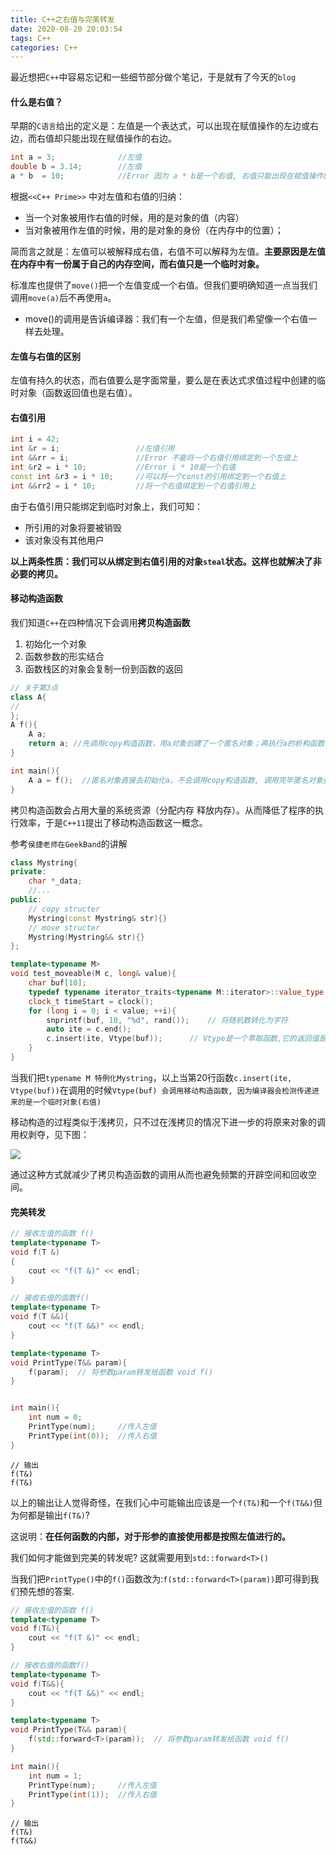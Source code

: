 ```yaml
---
title: C++之右值与完美转发
date: 2020-08-20 20:03:54
tags: C++
categories: C++
---
```


最近想把`C++`中容易忘记和一些细节部分做个笔记，于是就有了今天的`blog`

<!--more-->

#### 什么是右值？

早期的`C语言`给出的定义是：左值是一个表达式，可以出现在赋值操作的左边或右边，而右值却只能出现在赋值操作的右边。

```C++
int a = 3;				//左值
double b = 3.14;		//左值
a * b  = 10;			//Error 因为 a * b是一个右值, 右值只能出现在赋值操作的右边
```

根据`<<C++ Prime>>`  中对左值和右值的归纳：

- 当一个对象被用作右值的时候，用的是对象的值（内容）
- 当对象被用作左值的时候，用的是对象的身份（在内存中的位置）；

简而言之就是：左值可以被解释成右值，右值不可以解释为左值。**主要原因是左值在内存中有一份属于自己的内存空间，而右值只是一个临时对象。**

标准库也提供了`move()`把一个左值变成一个右值。但我们要明确知道一点当我们调用`move(a)`后不再使用`a`。

- move()的调用是告诉编译器：我们有一个左值，但是我们希望像一个右值一样去处理。

#### 左值与右值的区别

左值有持久的状态，而右值要么是字面常量，要么是在表达式求值过程中创建的临时对象（函数返回值也是右值）。

#### 右值引用

```C++
int i = 42;
int &r = i; 				//左值引用
int &&rr = i;				//Error 不能将一个右值引用绑定到一个左值上
int &r2 = i * 10;			//Error i * 10是一个右值
const int &r3 = i * 10;		//可以将一个const的引用绑定到一个右值上
int &&rr2 = i * 10;			//将一个右值绑定到一个右值引用上
```

由于右值引用只能绑定到临时对象上，我们可知：

- 所引用的对象将要被销毁
- 该对象没有其他用户

**以上两条性质：我们可以从绑定到右值引用的对象`steal`状态。这样也就解决了非必要的拷贝。**



#### 移动构造函数

我们知道`C++`在四种情况下会调用**拷贝构造函数**

1. 初始化一个对象
3. 函数参数的形实结合
3. 函数栈区的对象会复制一份到函数的返回
```C++
// 关于第3点
class A{
//
};
A f(){
    A a;
	return a; //先调用copy构造函数，用a对象创建了一个匿名对象；再执行a的析构函数（因为a为局部对象）
}

int main(){
    A a = f();	//匿名对象直接去初始化a，不会调用copy构造函数, 调用完毕匿名对象执行析构函数
}
```

拷贝构造函数会占用大量的系统资源（分配内存 释放内存）。从而降低了程序的执行效率，于是`C++11`提出了移动构造函数这一概念。

参考`侯捷老师在GeekBand`的讲解

```C++
class Mystring{
private:
	char *_data;
    //...
public:
    // copy structer
    Mystring(const Mystring& str){}
	// move structer
    Mystring(Mystring&& str){}
};

template<typename M>
void test_moveable(M c, long& value){
    char buf[10];
	typedef typename iterator_traits<typename M::iterator>::value_type Vtype;
    clock_t timeStart = clock();
    for (long i = 0; i < value; ++i){
        snprintf(buf, 10, "%d", rand());	// 将随机数转化为字符
        auto ite = c.end();
        c.insert(ite, Vtype(buf));		// Vtype是一个萃取函数,它的返回值是一个右值
    }
}
```

当我们把`typename M 特例化Mystring`，以上当第20行函数`c.insert(ite, Vtype(buf))`在调用的时候`Vtype(buf) 会调用移动构造函数, 因为编译器会检测传递进来的是一个临时对象(右值)`

移动构造的过程类似于浅拷贝，只不过在浅拷贝的情况下进一步的将原来对象的调用权剥夺，见下图：

![](https://wooyooyoo-photo.oss-cn-hangzhou.aliyuncs.com/blog/2020/08/Snipaste_2020-08-20_21-17-35.png)

通过这种方式就减少了拷贝构造函数的调用从而也避免频繁的开辟空间和回收空间。

#### 完美转发
```C++
// 接收左值的函数 f()
template<typename T>
void f(T &)
{
	cout << "f(T &)" << endl;
}

// 接收右值的函数f()
template<typename T>
void f(T &&){
	cout << "f(T &&)" << endl;
}

template<typename T>
void PrintType(T&& param){ 
	f(param);  // 将参数param转发给函数 void f()
}


int main(){
	int num = 0;
	PrintType(num);		//传入左值
	PrintType(int(0));	//传入右值
}
```

```
// 输出
f(T&)
f(T&)
```

以上的输出让人觉得奇怪，在我们心中可能输出应该是一个`f(T&)`和一个`f(T&&)`但为何都是输出`f(T&)`?

这说明：**在任何函数的内部，对于形参的直接使用都是按照左值进行的。**

我们如何才能做到完美的转发呢? 这就需要用到`std::forward<T>()`

当我们把`PrintType()`中的`f()`函数改为:`f(std::forward<T>(param))`即可得到我们预先想的答案.

```C++
// 接收左值的函数 f()
template<typename T>
void f(T&){
    cout << "f(T &)" << endl;
}

// 接收右值的函数f()
template<typename T>
void f(T&&){
    cout << "f(T &&)" << endl;
}

template<typename T>
void PrintType(T&& param){
    f(std::forward<T>(param));  // 将参数param转发给函数 void f()
}

int main(){
    int num = 1;
    PrintType(num);     //传入左值
    PrintType(int(1));  //传入右值
}
```

```
// 输出
f(T&)
f(T&&)
```

